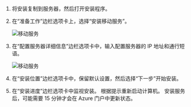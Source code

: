 1. 将安装复制到服务器，然后打开安装程序。
2. 在“准备工作”边栏选项卡上，选择“安装移动服务”。

    ![移动服务](./media/site-recovery-install-mob-svc-gui/mobility3.png)
3. 在“配置服务器详细信息”边栏选项卡中，输入配置服务器的 IP 地址和通行短语。

    ![移动服务](./media/site-recovery-install-mob-svc-gui/mobility6.png)
4. 在“安装位置”边栏选项卡中，保留默认设置，然后选择“下一步”开始安装。
5. 在“安装进度”边栏选项卡中监视安装。 根据提示重新启动计算机。 安装服务后，可能需要 15 分钟才会在 Azure 门户中更新状态。

